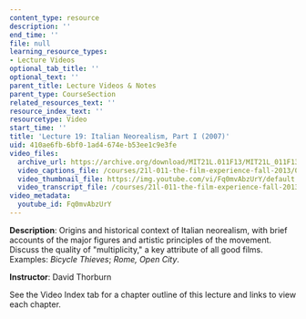 ```yaml
---
content_type: resource
description: ''
end_time: ''
file: null
learning_resource_types:
- Lecture Videos
optional_tab_title: ''
optional_text: ''
parent_title: Lecture Videos & Notes
parent_type: CourseSection
related_resources_text: ''
resource_index_text: ''
resourcetype: Video
start_time: ''
title: 'Lecture 19: Italian Neorealism, Part I (2007)'
uid: 410ae6fb-6bf0-1ad4-674e-b53ee1c9e3fe
video_files:
  archive_url: https://archive.org/download/MIT21L.011F13/MIT21L_011F13_L19_300k.mp4
  video_captions_file: /courses/21l-011-the-film-experience-fall-2013/0f44ea665b025c13a337ab761a3c1ac4_Fq0mvAbzUrY.vtt
  video_thumbnail_file: https://img.youtube.com/vi/Fq0mvAbzUrY/default.jpg
  video_transcript_file: /courses/21l-011-the-film-experience-fall-2013/5b82c36aa479fec8ade24bc6150bb98e_Fq0mvAbzUrY.pdf
video_metadata:
  youtube_id: Fq0mvAbzUrY
---
```


**Description**: Origins and historical context of Italian neorealism, with brief accounts of the major figures and artistic principles of the movement. Discuss the quality of "multiplicity," a key attribute of all good films. Examples: _Bicycle Thieves_; _Rome, Open City_.

**Instructor**: David Thorburn

See the Video Index tab for a chapter outline of this lecture and links to view each chapter.
